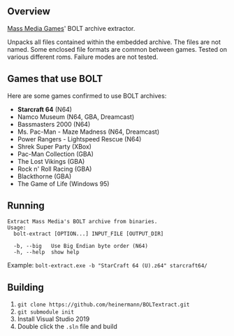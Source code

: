 ## Overview
[Mass Media Games](https://en.wikipedia.org/wiki/Mass_Media_Games)' BOLT archive extractor.

Unpacks all files contained within the embedded archive. The files are not named. Some enclosed file formats are common between games. Tested on various different roms. Failure modes are not tested.

## Games that use BOLT
Here are some games confirmed to use BOLT archives:
- **Starcraft 64** (N64)
- Namco Museum (N64, GBA, Dreamcast)
- Bassmasters 2000 (N64)
- Ms. Pac-Man - Maze Madness (N64, Dreamcast)
- Power Rangers - Lightspeed Rescue (N64)
- Shrek Super Party (XBox)
- Pac-Man Collection (GBA)
- The Lost Vikings (GBA)
- Rock n' Roll Racing (GBA)
- Blackthorne (GBA)
- The Game of Life (Windows 95)

## Running
```
Extract Mass Media's BOLT archive from binaries.
Usage:
  bolt-extract [OPTION...] INPUT_FILE [OUTPUT_DIR]

  -b, --big   Use Big Endian byte order (N64)
  -h, --help  show help
```

Example: `bolt-extract.exe -b "StarCraft 64 (U).z64" starcraft64/`

## Building
1. `git clone https://github.com/heinermann/BOLTextract.git`
2. `git submodule init`
3. Install Visual Studio 2019
4. Double click the `.sln` file and build

